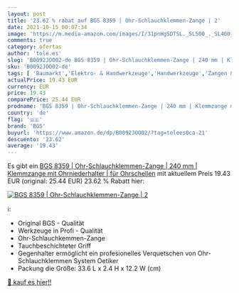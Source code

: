 ```yaml
---
layout: post
title: '23.62 % rabat auf BGS 8359 | Ohr-Schlauchklemmen-Zange | 2'
date: 2021-10-15 00:07:34
image: 'https://m.media-amazon.com/images/I/31pnHgSDTSL._SL500_._SL400_.jpg'
comments: true
category: ofertas
author: 'tole.es'
slug: 'B0092JOO02-de BGS 8359 | Ohr-Schlauchklemmen-Zange | 240 mm | Klemmzange...'
sku: 'B0092JOO02-de'
tags: [ 'Baumarkt','Elektro- & Handwerkzeuge','Handwerkzeuge','Zangen & Kneifzangen','Zangen-Sets','bgs', ]
actualPrice: 19.43 EUR
currency: EUR
price: 19.43
comparePrice: 25.44 EUR
prodname: 'BGS 8359 | Ohr-Schlauchklemmen-Zange | 240 mm | Klemmzange mit Ohrniederhalter | für Ohrschellen'
country: 'de'
flag: '🇩🇪'
brand: 'BGS'
buyurl: 'https://www.amazon.de/dp/B0092JOO02/?tag=tolees0ca-21'
descuento: '23.62'
average: '19.43'
---
```


Es gibt ein [BGS 8359 | Ohr-Schlauchklemmen-Zange | 240 mm | Klemmzange mit Ohrniederhalter | für Ohrschellen](https://www.amazon.de/dp/B0092JOO02/?tag=tolees0ca-21) mit aktuellem Preis 19.43 EUR (original: 25.44 EUR) 23.62 % Rabatt hier:

[![BGS 8359 | Ohr-Schlauchklemmen-Zange | 2](https://m.media-amazon.com/images/I/31pnHgSDTSL._SL500_._SL400_.jpg)](https://www.amazon.de/dp/B0092JOO02/?tag=tolees0ca-21)

ℹ️:

- Original BGS - Qualität
- Werkzeuge in Profi - Qualität
- Ohr-Schlauchkemmen-Zange
- Tauchbeschichteter Griff
- Gegenhalter ermöglicht ein profesionelles Verquetschen von Ohr-Schlauchklemmen System Oetiker
- Packung die Größe: 33.6 L x 2.4 H x 12.2 W (cm)

[🛒 kauf es hier!!](https://www.amazon.de/dp/B0092JOO02/?tag=tolees0ca-21)
